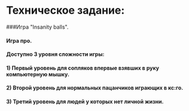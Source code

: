 # Техническое задание:
###Игра "Insanity balls".
#### Игра про.
#### Доступно 3 уровня сложности игры:
#### 1) Первый уровень для сопляков впервые взявших в руку компьютерную мышку.
#### 2) Второй уровень для нормальных пацанчиков играющих в кс:го.
#### 3) Третий уровень для людей у которых нет личной жизни.
